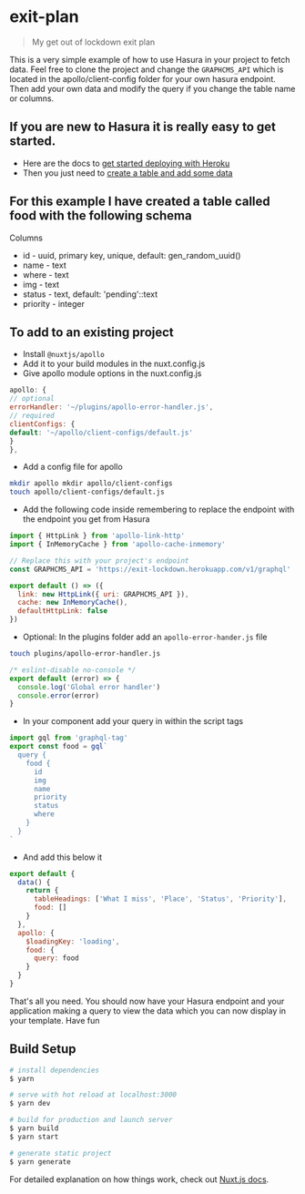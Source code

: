 # exit-plan

> My get out of lockdown exit plan

This is a very simple example of how to use Hasura in your project to fetch data. Feel free to clone the project and change the `GRAPHCMS_API` which is located in the apollo/client-config folder for your own hasura endpoint. Then add your own data and modify the query if you change the table name or columns.

## If you are new to Hasura it is really easy to get started.

- Here are the docs to [get started deploying with Heroku](https://hasura.io/docs/1.0/graphql/manual/getting-started/heroku-simple.html#deploy-to-heroku)
- Then you just need to [create a table and add some data](https://hasura.io/docs/1.0/graphql/manual/getting-started/first-graphql-query.html#create-a-table)

## For this example I have created a table called food with the following schema

Columns

- id - uuid, primary key, unique, default: gen_random_uuid()
- name - text
- where - text
- img - text
- status - text, default: 'pending'::text
- priority - integer

## To add to an existing project

- Install `@nuxtjs/apollo`
- Add it to your build modules in the nuxt.config.js
- Give apollo module options in the nuxt.config.js
  
```javascript
apollo: {
// optional
errorHandler: '~/plugins/apollo-error-handler.js',
// required
clientConfigs: {
default: '~/apollo/client-configs/default.js'
}
},
```

- Add a config file for apollo
  
```bash
mkdir apollo mkdir apollo/client-configs
touch apollo/client-configs/default.js
```

- Add the following code inside remembering to replace the endpoint with the endpoint you get from Hasura

```javascript
import { HttpLink } from 'apollo-link-http'
import { InMemoryCache } from 'apollo-cache-inmemory'

// Replace this with your project's endpoint
const GRAPHCMS_API = 'https://exit-lockdown.herokuapp.com/v1/graphql'

export default () => ({
  link: new HttpLink({ uri: GRAPHCMS_API }),
  cache: new InMemoryCache(),
  defaultHttpLink: false
})
```

- Optional: In the plugins folder add an `apollo-error-hander.js` file

```bash
touch plugins/apollo-error-handler.js
```

```javascript
/* eslint-disable no-console */
export default (error) => {
  console.log('Global error handler')
  console.error(error)
}
```

- In your component add your query in within the script tags

```javascript
import gql from 'graphql-tag'
export const food = gql`
  query {
    food {
      id
      img
      name
      priority
      status
      where
    }
  }
`
```

- And add this below it

```javascript
export default {
  data() {
    return {
      tableHeadings: ['What I miss', 'Place', 'Status', 'Priority'],
      food: []
    }
  },
  apollo: {
    $loadingKey: 'loading',
    food: {
      query: food
    }
  }
}
```

That's all you need. You should now have your Hasura endpoint and your application making a query to view the data which you can now display in your template. Have fun

## Build Setup

```bash
# install dependencies
$ yarn

# serve with hot reload at localhost:3000
$ yarn dev

# build for production and launch server
$ yarn build
$ yarn start

# generate static project
$ yarn generate
```

For detailed explanation on how things work, check out [Nuxt.js docs](https://nuxtjs.org).
